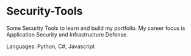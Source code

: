 # Security-Tools

Some Security Tools to learn and build my portfolio.
My career focus is Application Security and Infrastructure Defense.

Languages: Python, C#, Javascript

